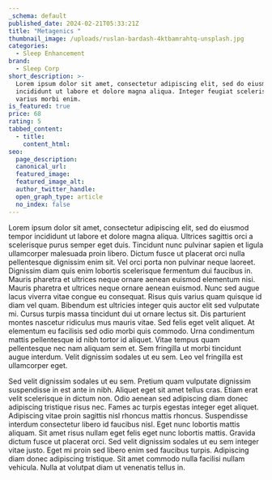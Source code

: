 ```yaml
---
_schema: default
published_date: 2024-02-21T05:33:21Z
title: "Metagenics "
thumbnail_image: /uploads/ruslan-bardash-4ktbamrahtq-unsplash.jpg
categories:
  - Sleep Enhancement
brand:
  - Sleep Corp
short_description: >-
  Lorem ipsum dolor sit amet, consectetur adipiscing elit, sed do eiusmod tempor
  incididunt ut labore et dolore magna aliqua. Integer feugiat scelerisque
  varius morbi enim.
is_featured: true
price: 68
rating: 5
tabbed_content:
  - title:
    content_html:
seo:
  page_description:
  canonical_url:
  featured_image:
  featured_image_alt:
  author_twitter_handle:
  open_graph_type: article
  no_index: false
---
```


Lorem ipsum dolor sit amet, consectetur adipiscing elit, sed do eiusmod tempor incididunt ut labore et dolore magna aliqua. Ultrices sagittis orci a scelerisque purus semper eget duis. Tincidunt nunc pulvinar sapien et ligula ullamcorper malesuada proin libero. Dictum fusce ut placerat orci nulla pellentesque dignissim enim sit. Vel orci porta non pulvinar neque laoreet. Dignissim diam quis enim lobortis scelerisque fermentum dui faucibus in. Mauris pharetra et ultrices neque ornare aenean euismod elementum nisi. Mauris pharetra et ultrices neque ornare aenean euismod. Nunc sed augue lacus viverra vitae congue eu consequat. Risus quis varius quam quisque id diam vel quam. Bibendum est ultricies integer quis auctor elit sed vulputate mi. Cursus turpis massa tincidunt dui ut ornare lectus sit. Dis parturient montes nascetur ridiculus mus mauris vitae. Sed felis eget velit aliquet. At elementum eu facilisis sed odio morbi quis commodo. Urna condimentum mattis pellentesque id nibh tortor id aliquet. Vitae tempus quam pellentesque nec nam aliquam sem et. Sem fringilla ut morbi tincidunt augue interdum. Velit dignissim sodales ut eu sem. Leo vel fringilla est ullamcorper eget.

Sed velit dignissim sodales ut eu sem. Pretium quam vulputate dignissim suspendisse in est ante in nibh. Aliquet eget sit amet tellus cras. Etiam erat velit scelerisque in dictum non. Odio aenean sed adipiscing diam donec adipiscing tristique risus nec. Fames ac turpis egestas integer eget aliquet. Adipiscing vitae proin sagittis nisl rhoncus mattis rhoncus. Suspendisse interdum consectetur libero id faucibus nisl. Eget nunc lobortis mattis aliquam. Sit amet risus nullam eget felis eget nunc lobortis mattis. Gravida dictum fusce ut placerat orci. Sed velit dignissim sodales ut eu sem integer vitae justo. Eget mi proin sed libero enim sed faucibus turpis. Adipiscing diam donec adipiscing tristique. Sit amet commodo nulla facilisi nullam vehicula. Nulla at volutpat diam ut venenatis tellus in.
